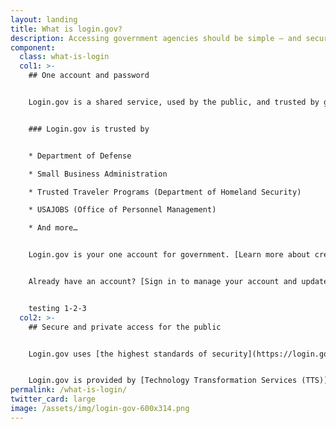 ```yaml
---
layout: landing
title: What is login.gov?
description: Accessing government agencies should be simple — and secure.
component:
  class: what-is-login
  col1: >-
    ## One account and password


    Login.gov is a shared service, used by the public, and trusted by government agencies. With one login.gov account, you eliminate the need to remember different passwords for each agency and streamline your sign in process.


    ### Login.gov is trusted by


    * Department of Defense

    * Small Business Administration

    * Trusted Traveler Programs (Department of Homeland Security)

    * USAJOBS (Office of Personnel Management)

    * And more…


    Login.gov is your one account for government. [Learn more about creating an account](https://login.gov/create-an-account/).


    Already have an account? [Sign in to manage your account and update your personal information or security options](https://secure.login.gov/).


    testing 1-2-3
  col2: >-
    ## Secure and private access for the public


    Login.gov uses [the highest standards of security](https://login.gov/security/) to keep your information safe including identity verification and [two-factor authentication](https://login.gov/help/authentication-methods/which-authentication-method-should-i-use/).


    Login.gov is provided by [Technology Transformation Services (TTS)](https://www.gsa.gov/tts).
permalink: /what-is-login/
twitter_card: large
image: /assets/img/login-gov-600x314.png
---
```

